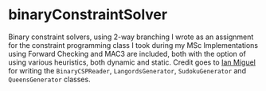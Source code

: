 # binaryConstraintSolver
Binary constraint solvers, using 2-way branching I wrote as an assignment for the constraint programming class I took during my MSc
Implementations using Forward Checking and MAC3 are included, both with the option of using various heuristics, both dynamic and static. 
Credit goes to [Ian Miguel](https://ianm.host.cs.st-andrews.ac.uk/) for writing the `BinaryCSPReader`, `LangordsGenerator`, `SudokuGenerator` and `QueensGenerator` classes.
